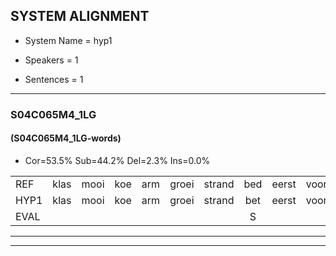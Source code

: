 
## SYSTEM ALIGNMENT

- System Name = hyp1

- Speakers = 1

- Sentences = 1

---

### S04C065M4_1LG

#### (S04C065M4_1LG-words)

- Cor=53.5%	Sub=44.2%	Del=2.3%	Ins=0.0%

|  |  |  |  |  |  |  |  |  |  |  |  |  |  |  |  |  |  |  |  |  |  |  |  |  |  |  |  |  |  |  |  |  |  |  |  |  |  |  |  |  |  |  |  |
|:--- |:---:|:---:|:---:|:---:|:---:|:---:|:---:|:---:|:---:|:---:|:---:|:---:|:---:|:---:|:---:|:---:|:---:|:---:|:---:|:---:|:---:|:---:|:---:|:---:|:---:|:---:|:---:|:---:|:---:|:---:|:---:|:---:|:---:|:---:|:---:|:---:|:---:|:---:|:---:|:---:|:---:|:---:|:---:|
| REF | klas | mooi | koe | arm | groei | strand | bed | eerst | voor | draai | * | sjaal | herfst | duur | straat | leeuw | * | clown | hoek | krant | hout | vriend | gauw | chips | groen | feest | reis | jas | huis | paard | vijf | muts | nieuw | kind | bang | oog | zacht | schoen | * | plas | neus | knoop | plank |
| HYP1 | klas | mooi | koe | arm | groei | strand | bet | eerst | voor | draai | sa | sjaal | herfst | duur | straat | leeuw | kloa | klauwen | hoek | krant | gehad | friend | gal | ships | groen | veest | vers | jas |  | hus | pertvef | moet | nie | kind | dan | och | vacht | schoen | paa | plas | neus | knoop | pla |
| EVAL |  |  |  |  |  |  | S |  |  |  | S |  |  |  |  |  | S | S |  |  | S | S | S | S |  | S | S |  | D | S | S | S | S |  | S | S | S |  | S |  |  |  | S |
---

---
